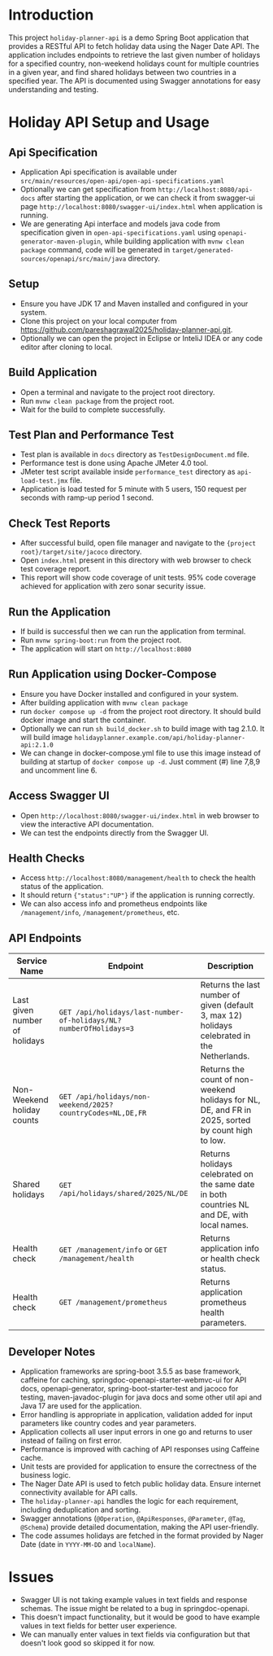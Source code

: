 # Introduction
This project `holiday-planner-api` is a demo Spring Boot application that provides a RESTful API to fetch holiday data using the Nager Date API. 
The application includes endpoints to retrieve the last given number of holidays for a specified country, 
non-weekend holidays count for multiple countries in a given year, and find shared holidays between two countries in a specified year. 
The API is documented using Swagger annotations for easy understanding and testing.

# Holiday API Setup and Usage

## Api Specification
- Application Api specification is available under  `src/main/resources/open-api/open-api-specifications.yaml`
- Optionally we can get specification from `http://localhost:8080/api-docs` after starting the application,
or we can check it from swagger-ui page `http://localhost:8080/swagger-ui/index.html` when application is running.
- We are generating Api interface and models java code from specification given in `open-api-specifications.yaml` using `openapi-generator-maven-plugin`,
while building application with `mvnw clean package` command, code will be generated in `target/generated-sources/openapi/src/main/java` directory.

## Setup
- Ensure you have JDK 17 and Maven installed and configured in your system.
- Clone this project on your local computer from https://github.com/pareshagrawal2025/holiday-planner-api.git.
- Optionally we can open the project in Eclipse or InteliJ IDEA or any code editor after cloning to local.

## Build Application
- Open a terminal and navigate to the project root directory.
- Run `mvnw clean package` from the project root.
- Wait for the build to complete successfully.

## Test Plan and Performance Test
- Test plan is available in `docs` directory as `TestDesignDocument.md` file.
- Performance test is done using Apache JMeter 4.0 tool.
- JMeter test script available inside `performance_test` directory as `api-load-test.jmx` file.
- Application is load tested for 5 minute with 5 users, 150 request per seconds with ramp-up period 1 second.

## Check Test Reports
- After successful build, open file manager and navigate to the `{project root}/target/site/jacoco` directory.
- Open `index.html` present in this directory with web browser to check test coverage report.
- This report will show code coverage of unit tests. 95% code coverage achieved for application with zero sonar security issue.

## Run the Application
- If build is successful then we can run the application from terminal.
- Run `mvnw spring-boot:run` from the project root.
- The application will start on `http://localhost:8080`

## Run Application using Docker-Compose
- Ensure you have Docker installed and configured in your system.
- After building application with `mvnw clean package` 
- run `docker compose up -d` from the project root directory. It should build docker image and start the container.
- Optionally we can run `sh build_docker.sh` to build image with tag 2.1.0. It will build image `holidayplanner.example.com/api/holiday-planner-api:2.1.0`
- We can change in docker-compose.yml file to use this image instead of building at startup of `docker compose up -d`. Just comment (#) line 7,8,9 and uncomment line 6.

## Access Swagger UI
- Open `http://localhost:8080/swagger-ui/index.html` in web browser to view the interactive API documentation.
- We can test the endpoints directly from the Swagger UI.

## Health Checks
- Access `http://localhost:8080/management/health` to check the health status of the application.
- It should return `{"status":"UP"}` if the application is running correctly.
- We can also access info and prometheus endpoints like `/management/info`, `/management/prometheus`, etc.

## API Endpoints
| Service Name                  | Endpoint                                                          | Description                                                                                        |
|-------------------------------|-------------------------------------------------------------------|----------------------------------------------------------------------------------------------------|
| Last given number of holidays | `GET /api/holidays/last-number-of-holidays/NL?numberOfHolidays=3` | Returns the last number of given (default 3, max 12) holidays celebrated in the Netherlands.       |
| Non-Weekend holiday counts    | `GET /api/holidays/non-weekend/2025?countryCodes=NL,DE,FR`        | Returns the count of non-weekend holidays for NL, DE, and FR in 2025, sorted by count high to low. |
| Shared holidays               | `GET /api/holidays/shared/2025/NL/DE`                             | Returns holidays celebrated on the same date in both countries NL and DE, with local names.        |
| Health check                  | `GET /management/info` or `GET /management/health`                | Returns application info or health check status.                                                   |
| Health check                  | `GET /management/prometheus`                                      | Returns application prometheus health parameters.                                                  |



## Developer Notes
- Application frameworks are spring-boot 3.5.5 as base framework, caffeine for caching, springdoc-openapi-starter-webmvc-ui for API docs,
  openapi-generator, spring-boot-starter-test and jacoco for testing, maven-javadoc-plugin for java docs and some other util api 
  and Java 17 are used for the application.
- Error handling is appropriate in application, validation added for input parameters like country codes and year parameters.
- Application collects all user input errors in one go and returns to user instead of failing on first error.
- Performance is improved with caching of API responses using Caffeine cache.
- Unit tests are provided for application to ensure the correctness of the business logic.
- The Nager Date API is used to fetch public holiday data. Ensure internet connectivity available for API calls.
- The `holiday-planner-api` handles the logic for each requirement, including deduplication and sorting.
- Swagger annotations (`@Operation`, `@ApiResponses`, `@Parameter`, `@Tag`, `@Schema`) provide detailed documentation, making the API user-friendly.
- The code assumes holidays are fetched in the format provided by Nager Date (date in `YYYY-MM-DD` and `localName`).

# Issues
- Swagger UI is not taking example values in text fields and response schemas. The issue might be related to a bug in springdoc-openapi.
- This doesn't impact functionality, but it would be good to have example values in text fields for better user experience.
- We can manually enter values in text fields via configuration but that doesn't look good so skipped it for now.